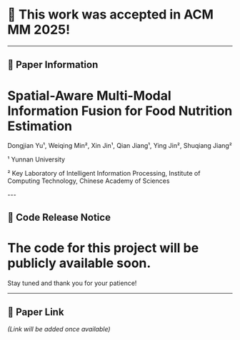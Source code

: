 

# 🎉 This work was accepted in ACM MM 2025!

---

## 🧾 Paper Information

<p align="center">

# Spatial-Aware Multi-Modal Information Fusion for Food Nutrition Estimation

</p>

<p align="center" style="font-size:small;">

Dongjian Yu¹, Weiqing Min², Xin Jin¹, Qian Jiang¹, Ying Jin², Shuqiang Jiang²

</p>

<p align="center" style="font-size:small;">

¹ Yunnan University

</p>

<p align="center" style="font-size:small;">

² Key Laboratory of Intelligent Information Processing, Institute of Computing Technology, Chinese Academy of Sciences

</p>
---

## 🚧 Code Release Notice

# The code for this project will be publicly available soon.  
Stay tuned and thank you for your patience!

---

## 📄 Paper Link

*(Link will be added once available)*
